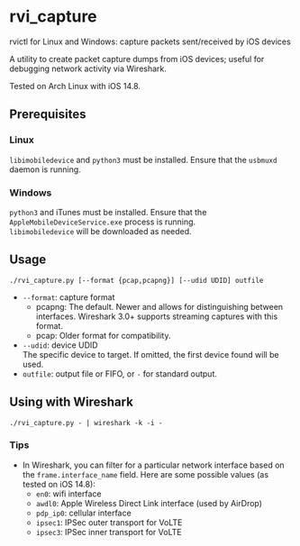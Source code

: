 # rvi_capture
rvictl for Linux and Windows: capture packets sent/received by iOS devices

A utility to create packet capture dumps from iOS devices; useful for debugging network activity via Wireshark.

Tested on Arch Linux with iOS 14.8.

## Prerequisites

### Linux
`libimobiledevice` and `python3` must be installed. Ensure that the `usbmuxd` daemon is running.

### Windows
`python3` and iTunes must be installed. Ensure that the `AppleMobileDeviceService.exe` process is running.  
`libimobiledevice` will be downloaded as needed.

## Usage

```
./rvi_capture.py [--format {pcap,pcapng}] [--udid UDID] outfile
```
* `--format`: capture format
    * pcapng: The default. Newer and allows for distinguishing between interfaces.
      Wireshark 3.0+ supports streaming captures with this format.
    * pcap: Older format for compatibility.
* `--udid`: device UDID  
  The specific device to target. If omitted, the first device found will be used.
* `outfile`: output file or FIFO, or `-` for standard output.

## Using with Wireshark
```
./rvi_capture.py - | wireshark -k -i -
```

### Tips
- In Wireshark, you can filter for a particular network interface based on the
  `frame.interface_name` field. Here are some possible values (as tested on iOS 14.8):
  - `en0`: wifi interface
  - `awdl0`: Apple Wireless Direct Link interface (used by AirDrop)
  - `pdp_ip0`: cellular interface
  - `ipsec1`: IPSec outer transport for VoLTE
  - `ipsec3`: IPSec inner transport for VoLTE
